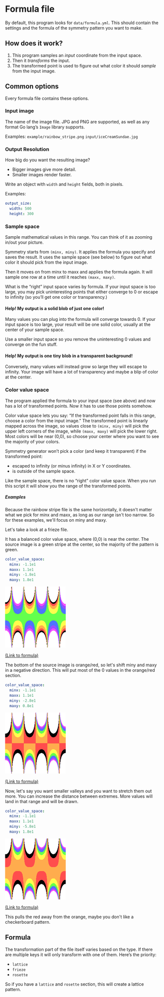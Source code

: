 # Formula file
By default, this program looks for `data/formula.yml`. This should contain the settings and the formula of the symmetry pattern you want to make.

## How does it work?
1. This program samples an *input* coordinate from the input space.
2. Then it *transforms* the input.
3. The transformed point is used to figure out what color it should *sample* from the input image.

## Common options
Every formula file contains these options.

### Input image
The name of the image file. JPG and PNG are supported, as well as any format Go lang’s `Image` library supports.

Examples:
`example/rainbow_stripe.png`
`input/iceCreamSundae.jpg`

### Output Resolution
How big do you want the resulting image?
- Bigger images give more detail.
- Smaller images render faster.

Write an object with `width` and `height` fields, both in pixels.

Examples:
```yaml
output_size:
  width: 500
  height: 300
```

### Sample space
Sample mathematical values in this range. You can think of it as zooming in/out your picture.

Symmetry starts from `(minx, miny)`.
It applies the formula you specify and saves the result.
It uses the sample space (see below) to figure out what color it should pick from the input image.

Then it moves on from minx to maxx and applies the formula again. It will sample one row at a time until it reaches `(maxx, maxy)`.

What is the “right” input space varies by formula. If your input space is too large, you may pick uninteresting points that either converge to 0 or escape to infinity (so you’ll get one color or transparency.)

#### Help! My output is a solid blob of just one color!
Many values you can plug into the formula will converge towards 0. If your input space is too large, your result will be one solid color, usually at the center of your sample space.

Use a smaller input space so you remove the uninteresting 0 values and converge on the fun stuff.

#### Help! My output is one tiny blob in a transparent background!

Conversely, many values will instead grow so large they will escape to infinity. Your image will have a lot of transparency and maybe a blip of color at the center.

### Color value space
The program applied the formula to your input space (see above) and now has a lot of transformed points. Now it has to use those points somehow.

Color value space lets you say: “If the transformed point falls in this range, choose a color from the input image.” The transformed point is linearly mapped across the image, so values close to `(minx, miny)` will pick the upper left corners of the image, while `(maxx, maxy)` will pick the lower right.
Most colors will be near (0,0), so choose your center where you want to see the majority of your colors.

Symmetry generator won’t pick a color (and keep it transparent) if the transformed point:
- escaped to infinity (or minus infinity) in X or Y coordinates.
- is outside of the sample space.

Like the sample space, there is no “right” color value space. When you run this script it will show you the range of the transformed points.

##### Examples
Because the rainbow stripe file is the same horizontally, it doesn't matter what we pick for minx and maxx, as long as our range isn't too narrow.
So for these examples, we'll focus on miny and maxy.

Let's take a look at a frieze file.

It has a balanced color value space, where (0,0) is near the center. The source image is a green stripe at the center, so the majority of the pattern is green.
```yaml
color_value_space:
  minx: -1.1e1
  maxx: 1.1e1
  miny: -1.8e1
  maxy: 1.8e1
```

![Transformed rainbow stripe image into frieze with p2mg symmetry, with multicolored spikes emerging from a green background](../example/friezes/rainbow_stripe_frieze_p2mg.png)

[(Link to formula)](../example/friezes/rainbow_stripe_frieze_p2mg.yml)

The bottom of the source image is orange/red, so let's shift miny and maxy in a negative direction. This will put most of the 0 values in the orange/red section.

```yaml
color_value_space:
  minx: -1.1e1
  maxx: 1.1e1
  miny: -2.8e1
  maxy: 0.8e1
```
![Transformed rainbow stripe image into frieze with p2mg symmetry, with multicolored spikes emerging from a checker board orange and red background](../example/friezes/rainbow_stripe_frieze_p2mg_sample_space_orange.png)

[(Link to formula)](../example/friezes/rainbow_stripe_frieze_p2mg_sample_space_orange.yml)

Now, let's say you want smaller valleys and you want to stretch them out more.
You can increase the distance between extremes.
More values will land in that range and will be drawn.

```yaml
color_value_space:
  minx: -1.1e1
  maxx: 1.1e1
  miny: -5.8e1
  maxy: 1.8e1
  ```
![Transformed rainbow stripe image into frieze with p2mg symmetry, with multicolored spikes emerging from an orange background with red valleys](../example/friezes/rainbow_stripe_frieze_p2mg_sample_space_extra_thick.png)

[(Link to formula)](../example/friezes/rainbow_stripe_frieze_p2mg_sample_space_extra_thick.yml)

This pulls the red away from the orange, maybe you don't like a checkerboard pattern.

## Formula
The transformation part of the file itself varies based on the type. If there are multiple keys it will only transform with one of them. Here’s the priority:

- `lattice`
- `frieze`
- `rosette`

So if you have a `lattice` and `rosette` section, this will create a lattice pattern.